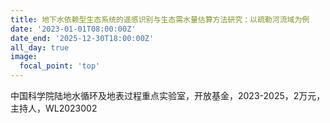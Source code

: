 ```yaml
---
title: 地下水依赖型生态系统的遥感识别与生态需水量估算方法研究：以疏勒河流域为例
date: '2023-01-01T08:00:00Z'
date_end: '2025-12-30T18:00:00Z'
all_day: true
image:
  focal_point: 'top'
---
```


中国科学院陆地水循环及地表过程重点实验室，开放基金，2023-2025，2万元，主持人，WL2023002

